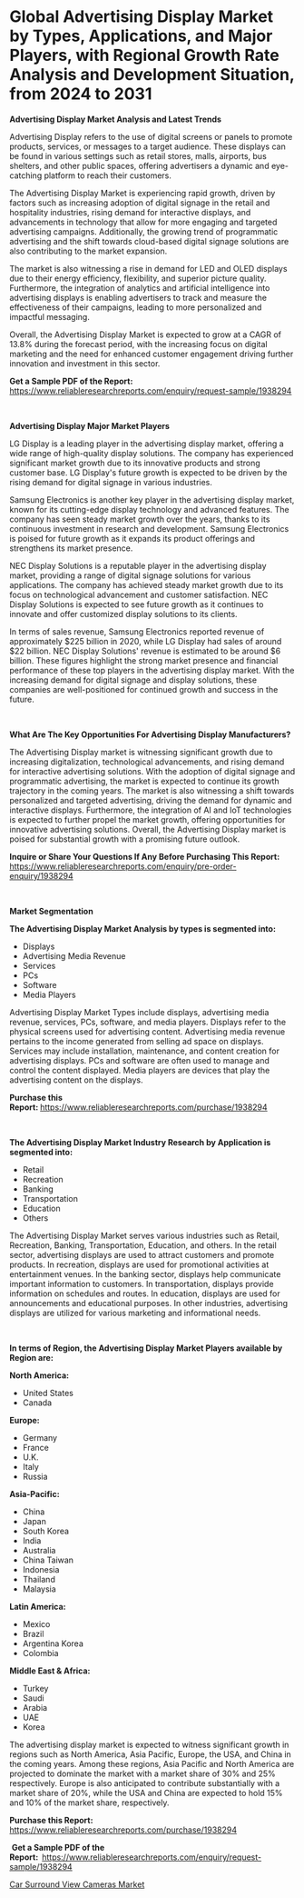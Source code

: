 <p><h1>Global Advertising Display Market by Types, Applications, and Major Players, with Regional Growth Rate Analysis and Development Situation, from 2024 to 2031</h1></p><p><strong>Advertising Display Market Analysis and Latest Trends</strong></p>
<p><p>Advertising Display refers to the use of digital screens or panels to promote products, services, or messages to a target audience. These displays can be found in various settings such as retail stores, malls, airports, bus shelters, and other public spaces, offering advertisers a dynamic and eye-catching platform to reach their customers.</p><p>The Advertising Display Market is experiencing rapid growth, driven by factors such as increasing adoption of digital signage in the retail and hospitality industries, rising demand for interactive displays, and advancements in technology that allow for more engaging and targeted advertising campaigns. Additionally, the growing trend of programmatic advertising and the shift towards cloud-based digital signage solutions are also contributing to the market expansion.</p><p>The market is also witnessing a rise in demand for LED and OLED displays due to their energy efficiency, flexibility, and superior picture quality. Furthermore, the integration of analytics and artificial intelligence into advertising displays is enabling advertisers to track and measure the effectiveness of their campaigns, leading to more personalized and impactful messaging.</p><p>Overall, the Advertising Display Market is expected to grow at a CAGR of 13.8% during the forecast period, with the increasing focus on digital marketing and the need for enhanced customer engagement driving further innovation and investment in this sector.</p></p>
<p><strong>Get a Sample PDF of the Report:&nbsp;</strong> <a href="https://www.reliableresearchreports.com/enquiry/request-sample/1938294">https://www.reliableresearchreports.com/enquiry/request-sample/1938294</a></p>
<p>&nbsp;</p>
<p><strong>Advertising Display Major Market Players</strong></p>
<p><p>LG Display is a leading player in the advertising display market, offering a wide range of high-quality display solutions. The company has experienced significant market growth due to its innovative products and strong customer base. LG Display's future growth is expected to be driven by the rising demand for digital signage in various industries.</p><p>Samsung Electronics is another key player in the advertising display market, known for its cutting-edge display technology and advanced features. The company has seen steady market growth over the years, thanks to its continuous investment in research and development. Samsung Electronics is poised for future growth as it expands its product offerings and strengthens its market presence.</p><p>NEC Display Solutions is a reputable player in the advertising display market, providing a range of digital signage solutions for various applications. The company has achieved steady market growth due to its focus on technological advancement and customer satisfaction. NEC Display Solutions is expected to see future growth as it continues to innovate and offer customized display solutions to its clients.</p><p>In terms of sales revenue, Samsung Electronics reported revenue of approximately $225 billion in 2020, while LG Display had sales of around $22 billion. NEC Display Solutions' revenue is estimated to be around $6 billion. These figures highlight the strong market presence and financial performance of these top players in the advertising display market. With the increasing demand for digital signage and display solutions, these companies are well-positioned for continued growth and success in the future.</p></p>
<p>&nbsp;</p>
<p><strong>What Are The Key Opportunities For Advertising Display Manufacturers?</strong></p>
<p><p>The Advertising Display market is witnessing significant growth due to increasing digitalization, technological advancements, and rising demand for interactive advertising solutions. With the adoption of digital signage and programmatic advertising, the market is expected to continue its growth trajectory in the coming years. The market is also witnessing a shift towards personalized and targeted advertising, driving the demand for dynamic and interactive displays. Furthermore, the integration of AI and IoT technologies is expected to further propel the market growth, offering opportunities for innovative advertising solutions. Overall, the Advertising Display market is poised for substantial growth with a promising future outlook.</p></p>
<p><strong>Inquire or Share Your Questions If Any Before Purchasing This Report:</strong> <a href="https://www.reliableresearchreports.com/enquiry/pre-order-enquiry/1938294">https://www.reliableresearchreports.com/enquiry/pre-order-enquiry/1938294</a></p>
<p>&nbsp;</p>
<p><strong>Market Segmentation</strong></p>
<p><strong>The Advertising Display Market Analysis by types is segmented into:</strong></p>
<p><ul><li>Displays</li><li>Advertising Media Revenue</li><li>Services</li><li>PCs</li><li>Software</li><li>Media Players</li></ul></p>
<p><p>Advertising Display Market Types include displays, advertising media revenue, services, PCs, software, and media players. Displays refer to the physical screens used for advertising content. Advertising media revenue pertains to the income generated from selling ad space on displays. Services may include installation, maintenance, and content creation for advertising displays. PCs and software are often used to manage and control the content displayed. Media players are devices that play the advertising content on the displays.</p></p>
<p><strong>Purchase this Report:&nbsp;</strong><a href="https://www.reliableresearchreports.com/purchase/1938294">https://www.reliableresearchreports.com/purchase/1938294</a></p>
<p>&nbsp;</p>
<p><strong>The Advertising Display Market Industry Research by Application is segmented into:</strong></p>
<p><ul><li>Retail</li><li>Recreation</li><li>Banking</li><li>Transportation</li><li>Education</li><li>Others</li></ul></p>
<p><p>The Advertising Display Market serves various industries such as Retail, Recreation, Banking, Transportation, Education, and others. In the retail sector, advertising displays are used to attract customers and promote products. In recreation, displays are used for promotional activities at entertainment venues. In the banking sector, displays help communicate important information to customers. In transportation, displays provide information on schedules and routes. In education, displays are used for announcements and educational purposes. In other industries, advertising displays are utilized for various marketing and informational needs.</p></p>
<p>&nbsp;</p>
<p><strong>In terms of Region, the Advertising Display Market Players available by Region are:</strong></p>
<p>
    <p> <strong> North America: </strong>
        <ul>
            <li>United States</li>
            <li>Canada</li>
        </ul>
        </p> 
    <p> <strong> Europe: </strong>
        <ul>
            <li>Germany</li>
            <li>France</li>
            <li>U.K.</li>
            <li>Italy</li>
            <li>Russia</li>
        </ul>
        </p> 
    <p> <strong> Asia-Pacific: </strong>
        <ul>
            <li>China</li>
            <li>Japan</li>
            <li>South Korea</li>
            <li>India</li>
            <li>Australia</li>
            <li>China Taiwan</li>
            <li>Indonesia</li>
            <li>Thailand</li>
            <li>Malaysia</li>
        </ul>
        </p> 
    <p> <strong> Latin America: </strong>
        <ul>
            <li>Mexico</li>
            <li>Brazil</li>
            <li>Argentina Korea</li>
            <li>Colombia</li>
        </ul>
        </p> 
    <p> <strong> Middle East & Africa: </strong>
        <ul>
            <li>Turkey</li>
            <li>Saudi</li>
            <li>Arabia</li>
            <li>UAE</li>
            <li>Korea</li>
        </ul>
    </p>
    </p>
<p><p>The advertising display market is expected to witness significant growth in regions such as North America, Asia Pacific, Europe, the USA, and China in the coming years. Among these regions, Asia Pacific and North America are projected to dominate the market with a market share of 30% and 25% respectively. Europe is also anticipated to contribute substantially with a market share of 20%, while the USA and China are expected to hold 15% and 10% of the market share, respectively.</p></p>
<p><strong>Purchase this Report: </strong><a href="https://www.reliableresearchreports.com/purchase/1938294">https://www.reliableresearchreports.com/purchase/1938294</a></p>
<p>&nbsp;<strong>Get a Sample PDF of the Report:&nbsp;&nbsp;</strong><a href="https://www.reliableresearchreports.com/enquiry/request-sample/1938294">https://www.reliableresearchreports.com/enquiry/request-sample/1938294</a></p>
<p><strong></strong></p>
<p><p><a href="https://noble-drawer-34c.notion.site/Car-Surround-View-Cameras-Market-Dynamics-2024-2031-Also-about-Its-Market-Trends-Projections-and--e42396dd47b540b685f306388a0a348c">Car Surround View Cameras Market</a></p></p>